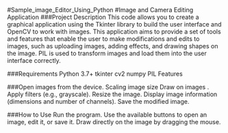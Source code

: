 #Sample_image_Editor_Using_Python
#Image and Camera Editing Application
###Project Description
This code allows you to create a graphical application using the Tkinter library to build the user interface and OpenCV to work with images. This application aims to provide a set of tools and features that enable the user to make modifications and edits to images, such as uploading images, adding effects, and drawing shapes on the image. PIL is used to transform images and load them into the user interface correctly.

###Requirements
Python 3.7+
tkinter
cv2
numpy
PIL
Features

###Open images from the device.
Scaling image size
Draw on images .
Apply filters (e.g., grayscale).
Resize the image.
Display image information (dimensions and number of channels).
Save the modified image.

###How to Use
Run the program.
Use the available buttons to open an image, edit it, or save it.
Draw directly on the image by dragging the mouse.
